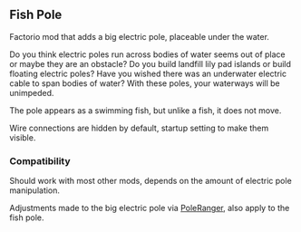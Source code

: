 ## Fish Pole

Factorio mod that adds a big electric pole, placeable under the water.

Do you think electric poles run across bodies of water seems out of place or maybe they are an obstacle?
Do you build landfill lily pad islands or build floating electric poles?
Have you wished there was an underwater electric cable to span bodies of water?
With these poles, your waterways will be unimpeded.

The pole appears as a swimming fish, but unlike a fish, it does not move.

Wire connections are hidden by default, startup setting to make them visible.

### Compatibility
Should work with most other mods, depends on the amount of electric pole manipulation.

Adjustments made to the big electric pole via [PoleRanger](https://mods.factorio.com/mod/PoleRanger), also apply to the fish pole.
